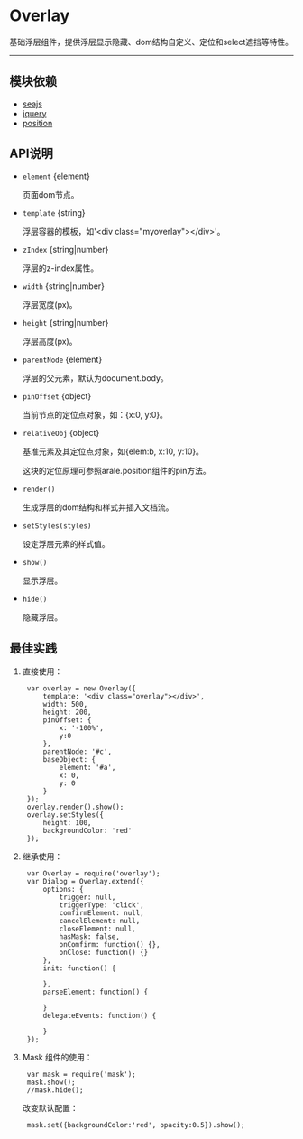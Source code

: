 
# Overlay

基础浮层组件，提供浮层显示隐藏、dom结构自定义、定位和select遮挡等特性。

---

## 模块依赖

 - [seajs](seajs/README.md)
 - [jquery](jquery/README.md)
 - [position](position/README.md)


## API说明

* `element` {element} 

	页面dom节点。

* `template` {string}

	浮层容器的模板，如'\<div class="myoverlay">\</div>'。

* `zIndex` {string|number}

	浮层的z-index属性。

* `width` {string|number}

	浮层宽度(px)。

* `height` {string|number}

	浮层高度(px)。

* `parentNode` {element}

	浮层的父元素，默认为document.body。

* `pinOffset` {object}

	当前节点的定位点对象，如：{x:0, y:0}。

* `relativeObj` {object}

	基准元素及其定位点对象，如{elem:b, x:10, y:10}。

	这块的定位原理可参照arale.position组件的pin方法。

* `render()` 

	生成浮层的dom结构和样式并插入文档流。

* `setStyles(styles)` 

	设定浮层元素的样式值。

* `show()` 

	显示浮层。

* `hide()` 

	隐藏浮层。


## 最佳实践

1. 直接使用：

        var overlay = new Overlay({
            template: '<div class="overlay"></div>',
            width: 500,
            height: 200,
            pinOffset: {
                x: '-100%',
                y:0
            },
            parentNode: '#c',
            baseObject: {
                element: '#a',
                x: 0,
                y: 0
            }
        });
        overlay.render().show();
        overlay.setStyles({
            height: 100,
            backgroundColor: 'red'
        });

2. 继承使用：

        var Overlay = require('overlay');
        var Dialog = Overlay.extend({
            options: {
                trigger: null,
                triggerType: 'click',
                comfirmElement: null,
                cancelElement: null,
                closeElement: null,
                hasMask: false,
                onComfirm: function() {},
                onClose: function() {}
            },
            init: function() {
                
            },
            parseElement: function() {
                
            }
            delegateEvents: function() {
                
            }
        });

3. Mask 组件的使用：

        var mask = require('mask');
        mask.show();
        //mask.hide();

    改变默认配置：

        mask.set({backgroundColor:'red', opacity:0.5}).show();


